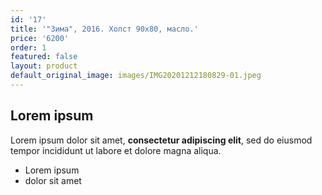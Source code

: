 ```yaml
---
id: '17'
title: '"Зима", 2016. Холст 90х80, масло.'
price: '6200'
order: 1
featured: false
layout: product
default_original_image: images/IMG20201212180829-01.jpeg
---
```

## Lorem ipsum

Lorem ipsum dolor sit amet, **consectetur adipiscing elit**, sed do eiusmod tempor incididunt ut labore et dolore magna aliqua.

- Lorem ipsum
- dolor sit amet